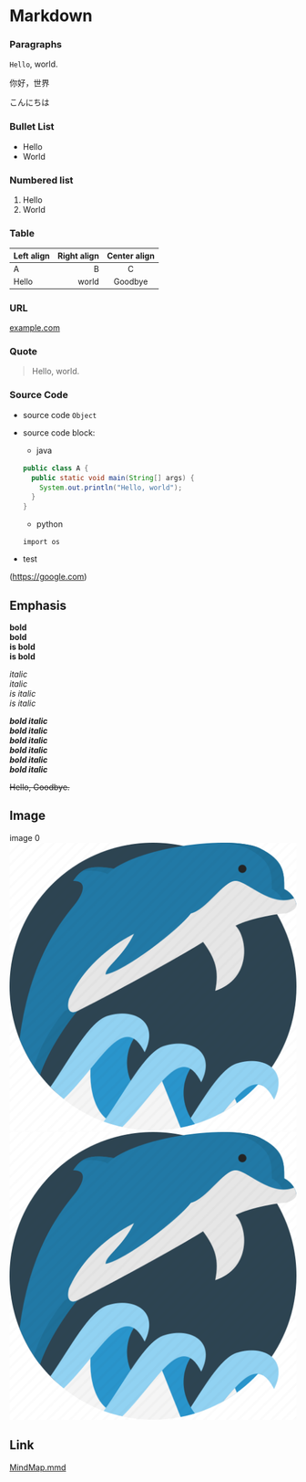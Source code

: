 # Markdown

### Paragraphs

`Hello`, world.

你好，世界

こんにちは

### Bullet List

- Hello
- World

### Numbered list

1. Hello
2. World

### Table

| Left align | Right align | Center align |
|:-----------|------------:|:------------:|
| A          | B           | C            |
| Hello      | world       | Goodbye      |

### URL

[example.com](http://example.com/)

### Quote

> Hello, world.  
	
### Source Code

* source code
`Object`

* source code block:

	* java
	```java
	public class A {
	  public static void main(String[] args) {
	    System.out.println("Hello, world");
	  }
	}
	```
	* python
	```
	import os
	```
	
* test 

(https://google.com)


## Emphasis

**bold**  
__bold__  
**is bold**  
__is bold__  

*italic*  
_italic_  
*is italic*  
_is italic_  


***bold italic***  
**_bold italic_**  
*__bold italic__*  
_**bold italic**_  
__*bold italic*__  
___bold italic___  

~~Hello, Goodbye.~~

## Image

image 0
![Image](./app.png) 
![Image](app.png) 


## Link

[MindMap.mmd](MindMap.mmd)

